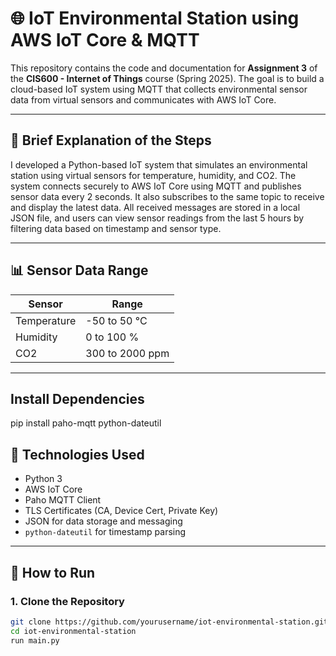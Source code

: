 # 🌐 IoT Environmental Station using AWS IoT Core & MQTT

This repository contains the code and documentation for **Assignment 3** of the **CIS600 - Internet of Things** course (Spring 2025). The goal is to build a cloud-based IoT system using MQTT that collects environmental sensor data from virtual sensors and communicates with AWS IoT Core.

---

## 📌 Brief Explanation of the Steps

I developed a Python-based IoT system that simulates an environmental station using virtual sensors for temperature, humidity, and CO2. The system connects securely to AWS IoT Core using MQTT and publishes sensor data every 2 seconds. It also subscribes to the same topic to receive and display the latest data. All received messages are stored in a local JSON file, and users can view sensor readings from the last 5 hours by filtering data based on timestamp and sensor type.

---

## 📊 Sensor Data Range

| Sensor       | Range            |
|--------------|------------------|
| Temperature  | -50 to 50 °C     |
| Humidity     | 0 to 100 %       |
| CO2          | 300 to 2000 ppm  |

---
## Install Dependencies
pip install paho-mqtt python-dateutil

## 🧰 Technologies Used

- Python 3
- AWS IoT Core
- Paho MQTT Client
- TLS Certificates (CA, Device Cert, Private Key)
- JSON for data storage and messaging
- `python-dateutil` for timestamp parsing

---

## 🚀 How to Run

### 1. Clone the Repository
```bash
git clone https://github.com/yourusername/iot-environmental-station.git
cd iot-environmental-station
run main.py
